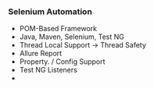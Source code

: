 ### Selenium Automation

- POM-Based Framework
- Java, Maven, Selenium, Test NG
- Thread Local Support → Thread Safety
- Allure Report
- Property. / Config Support
- Test NG Listeners
- 

